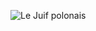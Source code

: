 ![Le Juif polonais](https://upload.wikimedia.org/wikipedia/commons/thumb/9/9b/US-%241-LT-1880-Fr-29.jpg/1px-US-%241-LT-1880-Fr-29.jpg)